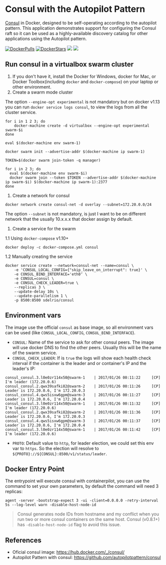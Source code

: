 # Consul with the Autopilot Pattern

[Consul](http://www.consul.io/) in Docker, designed to be self-operating according to the autopilot pattern. This application demonstrates support for configuring the Consul raft so it can be used as a highly-available discovery catalog for other applications using the Autopilot pattern.

[![DockerPulls](https://img.shields.io/docker/pulls/sdelrio/consul.svg)](https://registry.hub.docker.com/u/sdelrio/consul/) [![DockerStars](https://img.shields.io/docker/stars/sdelrio/consul.svg)](https://registry.hub.docker.com/u/sdelrio/consul/) [![](https://images.microbadger.com/badges/image/sdelrio/consul.svg)](https://microbadger.com/images/sdelrio/consul "Get your own image badge on microbadger.com") [![](https://images.microbadger.com/badges/version/sdelrio/consul.svg)](https://microbadger.com/images/sdelrio/consul "Get your own version badge on microbadger.com")

## Run consul in a virtualbox swarm cluster

1. If you don't have it, install the Docker for Windows, docker for Mac, or Docker Toolbox(including `docker` and `docker-compose`) on your laptop or other environment.
1. Create a swarm mode cluster

The option `--engine-opt experimental` is not mandatory but on docker v1.13 you can run `docker service logs consul`, to view the logs from all the cluster service.

```
for i in 1 2 3; do
    docker-machine create -d virtualbox --engine-opt experimental swarm-$i
done

eval $(docker-machine env swarm-1)

docker swarm init --advertise-addr $(docker-machine ip swarm-1)

TOKEN=$(docker swarm join-token -q manager)

for i in 2 3; do
  eval $(docker-machine env swarm-$i)
  docker swarm join --token $TOKEN --advertise-addr $(docker-machine ip swarm-$i) $(docker-machine ip swarm-1):2377
done

```

1. Create a network for consul

```
docker network create consul-net -d overlay --subnet=172.20.0.0/24
```
The option `--subnet` is not mandatory, is just I want to be on different network that the usually 10.x.x.x that docker assign by default.

1. Create a service for the swarm

1.1 Using `docker-compose` v1.10+

```
docker deploy -c docker-compose.yml consul
```

1.2 Manually creating the service

```
docker service create --network=consul-net --name=consul \
    -e 'CONSUL_LOCAL_CONFIG={"skip_leave_on_interrupt": true}' \
    -e CONSUL_BIND_INTERFACE='eth0' \
    -e CONSUL=consul \
    -e CONSUL_CHECK_LEADER=true \
    --replicas 3 \
    --update-delay 10s \
    --update-parallelism 1 \
    -p 8500:8500 sdelrio/consul
```

## Environment vars

The image use the official `consul` as base image, so all environment vars can be used (like `CONSUL_LOCAL_CONFIG`, `CONSUL_BIND_INTERFACE`).

- `CONSUL`: Name of the service to ask for other consul peers. The image will use docker DNS to find the other peers. Usually this will be the name of the swarm service.
- `CONSUL_CHECK_LEADER`: If is `true` the logs will show each health check interval if the container is the leader and or container's IP and the leader's IP:

```
consul_consul.3.l0e0zr114x50@swarm-1    | 2017/01/26 00:11:22     [CP] I'm leader (172.20.0.6)
consul_consul.2.qwx39safki82@swarm-2    | 2017/01/26 00:11:26     [CP] Leader is 172.20.0.6, I'm 172.20.0.3
consul_consul.4.qws5isxw6gpm@swarm-3    | 2017/01/26 00:11:27     [CP] Leader is 172.20.0.6, I'm 172.20.0.4
consul_consul.3.l0e0zr114x50@swarm-1    | 2017/01/26 00:11:32     [CP] I'm leader (172.20.0.6)
consul_consul.2.qwx39safki82@swarm-2    | 2017/01/26 00:11:36     [CP] Leader is 172.20.0.6, I'm 172.20.0.3
consul_consul.4.qws5isxw6gpm@swarm-3    | 2017/01/26 00:11:37     [CP] Leader is 172.20.0.6, I'm 172.20.0.4
consul_consul.3.l0e0zr114x50@swarm-1    | 2017/01/26 00:11:42     [CP] I'm leader (172.20.0.6)
```

- `PROTO`: Default value to `http`, for leader election, we could set this env var to `https`. So the election will resolve to `${PROTO}://${CONSUL}:8500/v1/status/leader`.

## Docker Entry Point

The entrypoint will execute consul with containerpilot, you can use the command to set your own parameters, by default the command will need 3 replicas:

```
agent -server -bootstrap-expect 3 -ui -client=0.0.0.0 -retry-interval 5s --log-level warn -disable-host-node-id
```

> Consul generates node IDs from hostname and my conflict when you run two or more consul containers on the same host. Consul (v0.8.1+) has `-disable-host-node-id` flag to avoid this issue.

## References

- Oficial consul image: <https://hub.docker.com/_/consul/>
- Autopilot Pattern with consul: <https://github.com/autopilotpattern/consul>

